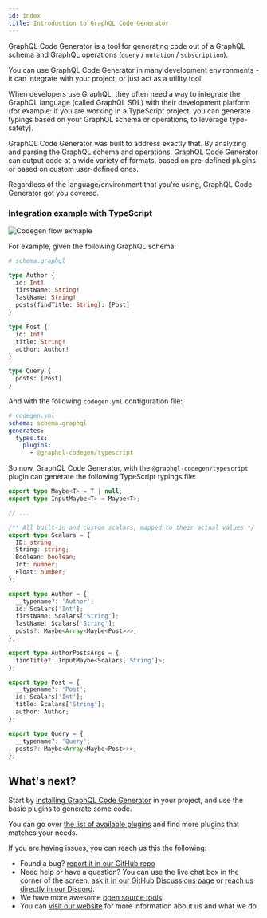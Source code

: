 ```yaml
---
id: index
title: Introduction to GraphQL Code Generator
---
```


GraphQL Code Generator is a tool for generating code out of a GraphQL schema and GraphQL operations (`query` / `mutation` / `subscription`).

You can use GraphQL Code Generator in many development environments - it can integrate with your project, or just act as a utility tool.

When developers use GraphQL, they often need a way to integrate the GraphQL language (called GraphQL SDL) with their development platform (for example: if you are working in a TypeScript project, you can generate typings based on your GraphQL schema or operations, to leverage type-safety).

GraphQL Code Generator was built to address exactly that. By analyzing and parsing the GraphQL schema and operations, GraphQL Code Generator can output code at a wide variety of formats, based on pre-defined plugins or based on custom user-defined ones.

Regardless of the language/environment that you're using, GraphQL Code Generator got you covered.

### Integration example with TypeScript

![Codegen flow exmaple](/assets/illustrations/codegen_flow1.png)

For example, given the following GraphQL schema:

```graphql
# schema.graphql

type Author {
  id: Int!
  firstName: String!
  lastName: String!
  posts(findTitle: String): [Post]
}

type Post {
  id: Int!
  title: String!
  author: Author!
}

type Query {
  posts: [Post]
}
```

And with the following `codegen.yml` configuration file:

```yml
# codegen.yml
schema: schema.graphql
generates:
  types.ts:
    plugins:
      - @graphql-codegen/typescript
```

So now, GraphQL Code Generator, with the `@graphql-codegen/typescript` plugin can generate the following TypeScript typings file:

```ts
export type Maybe<T> = T | null;
export type InputMaybe<T> = Maybe<T>;

// ...

/** All built-in and custom scalars, mapped to their actual values */
export type Scalars = {
  ID: string;
  String: string;
  Boolean: boolean;
  Int: number;
  Float: number;
};

export type Author = {
  __typename?: 'Author';
  id: Scalars['Int'];
  firstName: Scalars['String'];
  lastName: Scalars['String'];
  posts?: Maybe<Array<Maybe<Post>>>;
};

export type AuthorPostsArgs = {
  findTitle?: InputMaybe<Scalars['String']>;
};

export type Post = {
  __typename?: 'Post';
  id: Scalars['Int'];
  title: Scalars['String'];
  author: Author;
};

export type Query = {
  __typename?: 'Query';
  posts?: Maybe<Array<Maybe<Post>>>;
};
```

## What's next?

Start by [installing GraphQL Code Generator](/docs/getting-started/installation) in your project, and use the basic plugins to generate some code.

You can go over [the list of available plugins](/plugins) and find more plugins that matches your needs.

If you are having issues, you can reach us this the following:

- Found a bug? [report it in our GitHub repo](https://github.com/dotansimha/graphql-code-generator)
- Need help or have a question? You can use the live chat box in the corner of the screen, [ask it in our GitHub Discussions page](https://github.com/dotansimha/graphql-code-generator/discussions) or [reach us directly in our Discord](http://bit.ly/guild-chat).
- We have more awesome [open source tools](https://github.com/the-guild-org/Stack)!
- You can [visit our website](http://the-guild.dev) for more information about us and what we do
